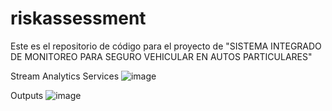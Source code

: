 # riskassessment

Este es el repositorio de código para el proyecto de "SISTEMA INTEGRADO DE MONITOREO PARA SEGURO VEHICULAR EN AUTOS PARTICULARES"

Stream Analytics
Services
![image](https://github.com/luisagapito/riskassessment/assets/88048890/ad9df2da-0db4-4fdd-a677-9089017f4693)

Outputs
![image](https://github.com/luisagapito/riskassessment/assets/88048890/7855a3eb-81db-4eb0-ad82-f832bcf02a94)

